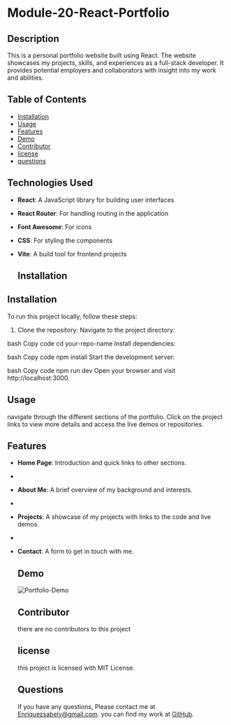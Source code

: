# Module-20-React-Portfolio

  ## Description 
 This is a personal portfolio website built using React. The website showcases my projects, skills, and experiences as a full-stack developer. It provides potential employers and collaborators with insight into my work and abilities.

  ## Table of Contents
  - [Installation](#Installation)
  - [Usage](#Usage)
  - [Features](#Features)
  - [Demo](#Demo)
  - [Contributor](#Contributor)
  - [license](#license)
  - [questions](#questions)

## Technologies Used

- **React**: A JavaScript library for building user interfaces
- **React Router**: For handling routing in the application
- **Font Awesome**: For icons
- **CSS**: For styling the components
- **Vite**: A build tool for frontend projects
  
  ## Installation
## Installation
To run this project locally, follow these steps:
1. Clone the repository:
Navigate to the project directory:

bash
Copy code
cd your-repo-name
Install dependencies:

bash
Copy code
npm install
Start the development server:

bash
Copy code
npm run dev
Open your browser and visit http://localhost:3000.

  ## Usage
  navigate through the different sections of the portfolio. Click on the project links to view more details and access the live demos or repositories.

  ## Features
- **Home Page**: Introduction and quick links to other sections.
- 
- **About Me**: A brief overview of my background and interests.
- 
- **Projects**: A showcase of my projects with links to the code and live demos.
- 
- **Contact**: A form to get in touch with me.

  ## Demo
  ![Portfolio-Demo](https://github.com/user-attachments/assets/6fe973f2-3359-47f7-955f-c87429337e11)


  ## Contributor
  there are no contributors to this project

  ## license
  this project is licensed with MIT License.

  ## Questions 
  If you have any questions, Please contact me at Enriquezsabely@gmail.com.
  you can find my work at [GitHub](http://github.com/sabenri).

